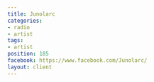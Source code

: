 ```yaml
---
title: Junolarc
categories:
- radio
- artist
tags:
- artist
position: 185
facebook: https://www.facebook.com/Junolarc/
layout: client
---
```


